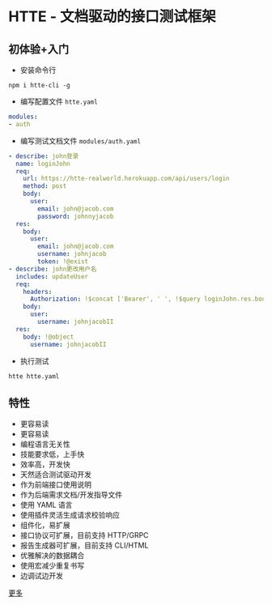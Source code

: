 # HTTE - 文档驱动的接口测试框架

## 初体验+入门

- 安装命令行
```
npm i htte-cli -g
```

- 编写配置文件 `htte.yaml`

```yaml
modules:
- auth
```

- 编写测试文档文件 `modules/auth.yaml`

```yaml
- describe: john登录
  name: loginJohn
  req:
    url: https://htte-realworld.herokuapp.com/api/users/login
    method: post
    body:
      user:
        email: john@jacob.com
        password: johnnyjacob
  res:
    body:
      user:
        email: john@jacob.com
        username: johnjacob
        token: !@exist
- describe: john更改用户名
  includes: updateUser
  req:
    headers:
      Authorization: !$concat ['Bearer', ' ', !$query loginJohn.res.body.user.token]
    body:
      user:
        username: johnjacobII
  res:
    body: !@object
      username: johnjacobII
```

- 执行测试
```
htte htte.yaml
```

## 特性

- 更容易读
- 更容易读
- 编程语言无关性
- 技能要求低，上手快
- 效率高，开发快
- 天然适合测试驱动开发
- 作为前端接口使用说明
- 作为后端需求文档/开发指导文件
- 使用 YAML 语言
- 使用插件灵活生成请求校验响应
- 组件化，易扩展
- 接口协议可扩展，目前支持 HTTP/GRPC
- 报告生成器可扩展，目前支持 CLI/HTML
- 优雅解决的数据耦合
- 使用宏减少重复书写
- 边调试边开发

[更多](https://github.com/sigoden/htte#readme)
